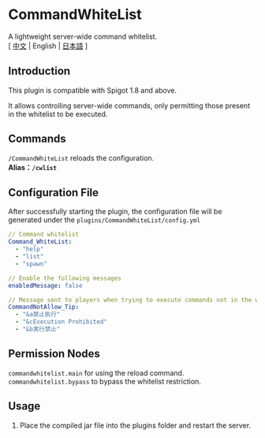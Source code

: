 # CommandWhiteList
A lightweight server-wide command whitelist.  
[ [中文](https://github.com/reuAC/CommandWhiteList/blob/reuAC/README.md) | English | [日本語](https://github.com/reuAC/CommandWhiteList/blob/reuAC/README_JP.md) ]

## Introduction
This plugin is compatible with Spigot 1.8 and above.  

It allows controlling server-wide commands, only permitting those present in the whitelist to be executed.
## Commands
`/CommandWhiteList` reloads the configuration.  
**Alias：`/cwlist`**

## Configuration File
After successfully starting the plugin, the configuration file will be generated under the `plugins/CommandWhiteList/config.yml`  

```yaml
// Command whitelist
Command_WhiteList:
  - "help"
  - "list"
  - "spawn"

// Enable the following messages
enabledMessage: false

// Message sent to players when trying to execute commands not in the whitelist.
CommandNotAllow_Tip:
  - "&a禁止执行"
  - "&cExecution Prohibited"
  - "&b実行禁止"
```

## Permission Nodes
`commandwhitelist.main` for using the reload command.  
`commandwhitelist.bypass` to bypass the whitelist restriction.

## Usage
1. Place the compiled jar file into the plugins folder and restart the server.